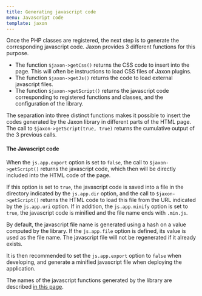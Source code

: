 ```yaml
---
title: Generating javascript code
menu: Javascript code
template: jaxon
---
```


Once the PHP classes are registered, the next step is to generate the corresponding javascript code.
Jaxon provides 3 different functions for this purpose.

- The function `$jaxon->getCss()` returns the CSS code to insert into the page. This will often be instructions to load CSS files of Jaxon plugins.
- The function `$jaxon->getJs()` returns the code to load external javascript files.
- The function `$jaxon->getScript()` returns the javascript code corresponding to registered functions and classes, and the configuration of the library.

The separation into three distinct functions makes it possible to insert the codes generated by the Jaxon library in different parts of the HTML page.
The call to `$jaxon->getScript(true, true)` returns the cumulative output of the 3 previous calls.

#### The Javascript code

When the `js.app.export` option is set to `false`, the call to `$jaxon->getScript()` returns the javascript code, which then will be directly included into the HTML code of the page.

If this option is set to `true`, the javascript code is saved into a file in the directory indicated by the `js.app.dir` option,
and the call to `$jaxon->getScript()` returns the HTML code to load this file from the URL indicated by the `js.app.uri` option.
If in addition, the `js.app.minify` option is set to `true`, the javascript code is minified and the file name ends with `.min.js`.

By default, the javascript file name is generated using a hash on a value computed by the library.
If the `js.app.file` option is defined, its value is used as the file name.
The javascript file will not be regenerated if it already exists.

It is then recommended to set the `js.app.export` option  to `false` when developing, and generate a minified javascript file when deploying the application.

The names of the javascript functions generated by the library are described [in this page](../../requests/javascript/).
